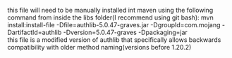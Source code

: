 this file will need to be manually installed int maven using the following command from inside the libs folder(I recommend using git bash):
mvn install:install-file -Dfile=authlib-5.0.47-graves.jar -DgroupId=com.mojang -DartifactId=authlib -Dversion=5.0.47-graves -Dpackaging=jar  
this file is a modified version of authlib that specifically allows backwards compatibility with older method naming(versions before 1.20.2)